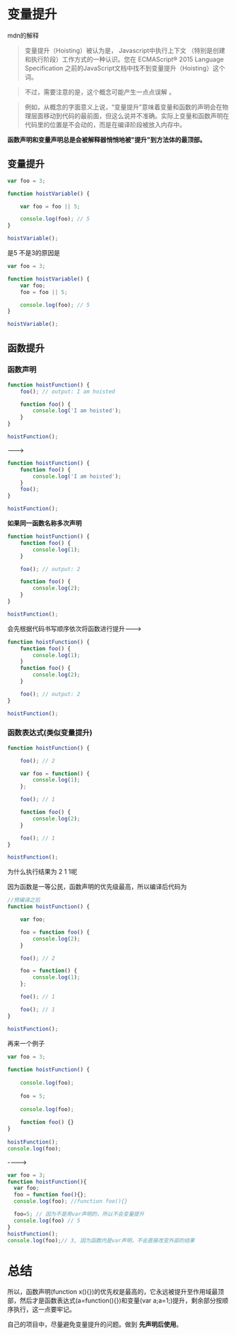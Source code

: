 # 变量提升
mdn的解释
> 变量提升（Hoisting）被认为是， Javascript中执行上下文 （特别是创建和执行阶段）工作方式的一种认识。您在 ECMAScript® 2015 Language Specification 之前的JavaScript文档中找不到变量提升（Hoisting）这个词。

> 不过，需要注意的是，这个概念可能产生一点点误解 。

> 例如，从概念的字面意义上说，“变量提升”意味着变量和函数的声明会在物理层面移动到代码的最前面，但这么说并不准确。实际上变量和函数声明在代码里的位置是不会动的，而是在编译阶段被放入内存中。




__函数声明和变量声明总是会被解释器悄悄地被"提升"到方法体的最顶部。__

## 变量提升
```js
var foo = 3;

function hoistVariable() {

    var foo = foo || 5;

    console.log(foo); // 5
}

hoistVariable();
```
是5 不是3的原因是
```js
var foo = 3;

function hoistVariable() {
    var foo;
    foo = foo || 5;

    console.log(foo); // 5
}

hoistVariable();
```
## 函数提升
### 函数声明
```js
function hoistFunction() {
    foo(); // output: I am hoisted

    function foo() {
        console.log('I am hoisted');
    }
}

hoistFunction();
```
--->
```js
function hoistFunction() {
    function foo() {
        console.log('I am hoisted');
    }
    foo();
}

hoistFunction();
```
__如果同一函数名称多次声明__
```js
function hoistFunction() {
    function foo() {
        console.log(1);
    }

    foo(); // output: 2

    function foo() {
        console.log(2);
    }
}

hoistFunction();
```
会先根据代码书写顺序依次将函数进行提升--->
```js
function hoistFunction() {
    function foo() {
        console.log(1);
    }
    function foo() {
        console.log(2);
    }

    foo(); // output: 2
}

hoistFunction();
```
### 函数表达式(类似变量提升)
```js
function hoistFunction() {

    foo(); // 2

    var foo = function() {
        console.log(1);
    };

    foo(); // 1

    function foo() {
        console.log(2);
    }

    foo(); // 1
}

hoistFunction();
```

为什么执行结果为 2 1 1呢

因为函数是一等公民，函数声明的优先级最高，所以编译后代码为
```js
//预编译之后
function hoistFunction() {

    var foo;

    foo = function foo() {
        console.log(2);
    }

    foo(); // 2

    foo = function() {
        console.log(1);
    };

    foo(); // 1

    foo(); // 1
}

hoistFunction();
```

再来一个例子
```js
var foo = 3;
​
function hoistFunction() {
​
    console.log(foo);
​
    foo = 5;
    
    console.log(foo);
​
    function foo() {}
}
​
hoistFunction();
console.log(foo);
```
---->
```js
var foo = 3;
function hoistFunction(){
  var foo;
  foo = function foo(){};
  console.log(foo); //function foo(){}

  foo=5; // 因为不是用var声明的，所以不会变量提升
  console.log(foo) // 5
}
hoistFunction();
console.log(foo);// 3, 因为函数内是var声明，不会直接改变外部的结果
```

# 总结
所以，函数声明(function x(){})的优先权是最高的，它永远被提升至作用域最顶部，然后才是函数表达式(a=function(){})和变量(var a;a=1;)提升，剩余部分按顺序执行，这一点要牢记。

自己的项目中，尽量避免变量提升的问题。做到 __先声明后使用__。